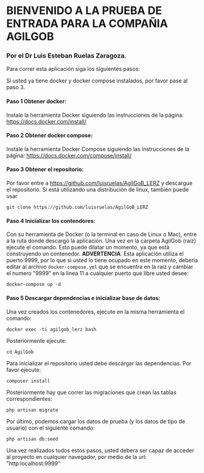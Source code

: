 # BIENVENIDO A LA PRUEBA DE ENTRADA PARA LA COMPAÑIA AGILGOB 
### Por el Dr Luis Esteban Ruelas Zaragoza.

Para correr esta aplicación siga los siguientes pasos:

Si usted ya tiene docker y docker compose instalados, por favor pase al paso 3.

#### Paso 1 Obtener docker:
Instale la herramienta Docker siguiendo las instrucciones de la página: https://docs.docker.com/install/

#### Paso 2 Obtener docker compose: 
Instale la herramienta Docker Compose siguiendo las instrucciones de la página: https://docs.docker.com/compose/install/

#### Paso 3 Obtener el repositorio:
Por favor entre a https://github.com/luisruelas/AgilGoB_LERZ y descargue el repositorio. Si está utilizando una distribución de linux, también puede usar 

	git clone https://github.com/luisruelas/AgilGoB_LERZ

#### Paso 4 Inicializar los contendores:
Con su herramienta de Docker (o la terminal en caso de Linux o Mac), entre a la ruta donde descargó la aplicación. Una vez en la carpeta AgilGob (raíz) ejecute el comando. Esto puede dilatar un momento, ya que está construyendo un contenedor. **ADVERTENCIA**. Esta aplicación utiliza el puerto 9999, por lo que si usted lo tiene ocupado en este momento, debería editar al archivo `docker-compose.yml` que se encuentra en la raíz y cambiar el numero "9999" en la linea 11 a cualquier puerto que libre usted desee: 

	docker-compose up -d

#### Paso 5 Descargar dependencias e inicializar base de datos:
Una vez creados los contenedores, ejecute en la misma herramienta el comando:

	docker exec -ti agilgob_lerz bash

Posteriormente ejecute:

	cd AgilGob

Para inicializar el repositorio usted debe descargar las dependencias. Por favor ejecute:

	composer install

Posteriormente hay que correr las migraciones que crean las tablas correspondientes:

	php artisan migrate

Por último, podemos cargar los datos de prueba (y los datos de tipo de usuario) con el siguiente comando:

	php artisan db:seed
	
Una vez realizados todos estos pasos, usted debera ser capaz de acceder al proyecto en cualquier navegador, por medio de la url: "http:localhost:9999"
